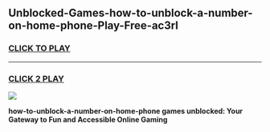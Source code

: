 
## Unblocked-Games-how-to-unblock-a-number-on-home-phone-Play-Free-ac3rl
<h3>
<a href="https://premium76.site?title=how-to-unblock-a-number-on-home-phone&ref=18A1">CLICK TO PLAY</a></h3>
<hr>

<h3>
<a href="https://premium76.site?title=how-to-unblock-a-number-on-home-phone&ref=18A1">CLICK 2 PLAY</a>
  
</h3>

<a href="https://premium76.site?title=how-to-unblock-a-number-on-home-phone&ref=18A1"><img src="https://clearcache.store/games.png"></a>


**how-to-unblock-a-number-on-home-phone games unblocked: Your Gateway to Fun and Accessible Online Gaming**

